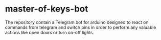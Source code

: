 # master-of-keys-bot
The repository contain a Telegram bot for arduino designed to react on commands from telegram and switch pins in order to perform any valuable actions like open doors or turn on-off lights.
